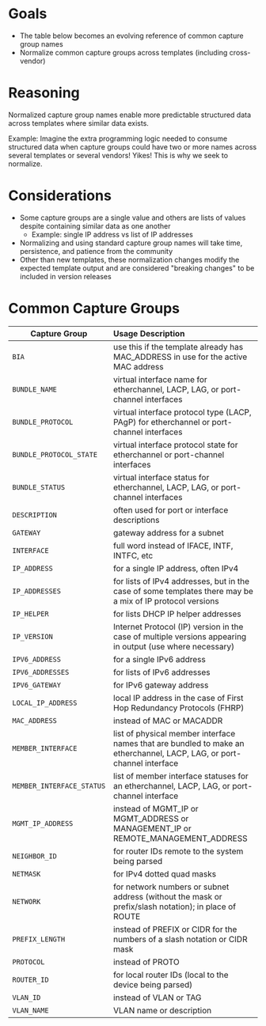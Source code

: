 # Goals

- The table below becomes an evolving reference of common capture group names
- Normalize common capture groups across templates (including cross-vendor)

# Reasoning

Normalized capture group names enable more predictable structured data across templates where similar data exists.

Example: Imagine the extra programming logic needed to consume structured data when capture groups could have two or more names across several templates or several vendors! Yikes! This is why we seek to normalize.

# Considerations

- Some capture groups are a single value and others are lists of values despite containing similar data as one another
    - Example: single IP address vs list of IP addresses
- Normalizing and using standard capture group names will take time, persistence, and patience from the community
- Other than new templates, these normalization changes modify the expected template output and are considered "breaking changes" to be included in version releases

# Common Capture Groups

| Capture Group             | Usage Description |
|---------------------------|:------------------|
| `BIA`                     | use this if the template already has MAC_ADDRESS in use for the active MAC address |
| `BUNDLE_NAME`             | virtual interface name for etherchannel, LACP, LAG, or port-channel interfaces |
| `BUNDLE_PROTOCOL`         | virtual interface protocol type (LACP, PAgP) for etherchannel or port-channel interfaces |
| `BUNDLE_PROTOCOL_STATE`   | virtual interface protocol state for etherchannel or port-channel interfaces |
| `BUNDLE_STATUS`           | virtual interface status for etherchannel, LACP, LAG, or port-channel interfaces |
| `DESCRIPTION`             | often used for port or interface descriptions |
| `GATEWAY`                 | gateway address for a subnet |
| `INTERFACE`               | full word instead of IFACE, INTF, INTFC, etc |
| `IP_ADDRESS`              | for a single IP address, often IPv4 |
| `IP_ADDRESSES`            | for lists of IPv4 addresses, but in the case of some templates there may be a mix of IP protocol versions |
| `IP_HELPER`               | for lists DHCP IP helper addresses |
| `IP_VERSION`              | Internet Protocol (IP) version in the case of multiple versions appearing in output (use where necessary) |
| `IPV6_ADDRESS`            | for a single IPv6 address |
| `IPV6_ADDRESSES`          | for lists of IPv6 addresses |
| `IPV6_GATEWAY`            | for IPv6 gateway address |
| `LOCAL_IP_ADDRESS`        | local IP address in the case of First Hop Redundancy Protocols (FHRP)
| `MAC_ADDRESS`             | instead of MAC or MACADDR |
| `MEMBER_INTERFACE`        | list of physical member interface names that are bundled to make an etherchannel, LACP, LAG, or port-channel interface |
| `MEMBER_INTERFACE_STATUS` | list of member interface statuses for an etherchannel, LACP, LAG, or port-channel interface |
| `MGMT_IP_ADDRESS`         | instead of MGMT_IP or MGMT_ADDRESS or MANAGEMENT_IP or REMOTE_MANAGEMENT_ADDRESS |
| `NEIGHBOR_ID`             | for router IDs remote to the system being parsed |
| `NETMASK`                 | for IPv4 dotted quad masks |
| `NETWORK`                 | for network numbers or subnet address (without the mask or prefix/slash notation); in place of ROUTE |
| `PREFIX_LENGTH`           | instead of PREFIX or CIDR for the numbers of a slash notation or CIDR mask |
| `PROTOCOL`                | instead of PROTO |
| `ROUTER_ID`               | for local router IDs (local to the device being parsed) |
| `VLAN_ID`                 | instead of VLAN or TAG |
| `VLAN_NAME`               | VLAN name or description |
